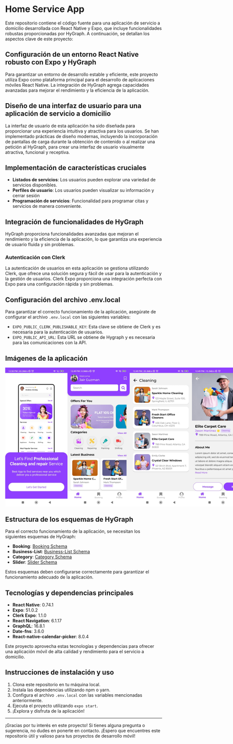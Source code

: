 # Home Service App

Este repositorio contiene el código fuente para una aplicación de servicio a domicilio desarrollada con React Native y Expo, que incluye funcionalidades robustas proporcionadas por HyGraph. A continuación, se detallan los aspectos clave de este proyecto:

## Configuración de un entorno React Native robusto con Expo y HyGraph

Para garantizar un entorno de desarrollo estable y eficiente, este proyecto utiliza Expo como plataforma principal para el desarrollo de aplicaciones móviles React Native. La integración de HyGraph agrega capacidades avanzadas para mejorar el rendimiento y la eficiencia de la aplicación.

## Diseño de una interfaz de usuario para una aplicación de servicio a domicilio

La interfaz de usuario de esta aplicación ha sido diseñada para proporcionar una experiencia intuitiva y atractiva para los usuarios. Se han implementado prácticas de diseño modernas, incluyendo la incorporación de pantallas de carga durante la obtención de contenido o al realizar una petición al HyGraph, para crear una interfaz de usuario visualmente atractiva, funcional y receptiva.

## Implementación de características cruciales

- **Listados de servicios**: Los usuarios pueden explorar una variedad de servicios disponibles.
- **Perfiles de usuario**: Los usuarios pueden visualizar su información y cerrar sesión
- **Programación de servicios**: Funcionalidad para programar citas y servicios de manera conveniente.

## Integración de funcionalidades de HyGraph

HyGraph proporciona funcionalidades avanzadas que mejoran el rendimiento y la eficiencia de la aplicación, lo que garantiza una experiencia de usuario fluida y sin problemas.

### Autenticación con Clerk

La autenticación de usuarios en esta aplicación se gestiona utilizando Clerk, que ofrece una solución segura y fácil de usar para la autenticación y la gestión de usuarios. Clerk Expo proporciona una integración perfecta con Expo para una configuración rápida y sin problemas.

## Configuración del archivo .env.local

Para garantizar el correcto funcionamiento de la aplicación, asegúrate de configurar el archivo `.env.local` con las siguientes variables:

- `EXPO_PUBLIC_CLERK_PUBLISHABLE_KEY`: Esta clave se obtiene de Clerk y es necesaria para la autenticación de usuarios.
- `EXPO_PUBLIC_API_URL`: Esta URL se obtiene de Hygraph y es necesaria para las comunicaciones con la API.

## Imágenes de la aplicación

<div style="display:flex; justify-content:space-between;">
    <img src="https://github.com/JairGuzman1810/home-service-app/raw/main/github/App-Photos/App-1.jpeg" alt="App-1" width="200"/>
    <img src="https://github.com/JairGuzman1810/home-service-app/raw/main/github/App-Photos/App-2.jpeg" alt="App-2" width="200"/>
    <img src="https://github.com/JairGuzman1810/home-service-app/raw/main/github/App-Photos/App-3.jpeg" alt="App-3" width="200"/>
    <img src="https://github.com/JairGuzman1810/home-service-app/raw/main/github/App-Photos/App-4.jpeg" alt="App-4" width="200"/>
</div>

## Estructura de los esquemas de HyGraph

Para el correcto funcionamiento de la aplicación, se necesitan los siguientes esquemas de HyGraph:

- **Booking**: [Booking Schema](https://github.com/JairGuzman1810/home-service-app/blob/main/github/Hygraph-Schemas/Booking.png)
- **Business-List**: [Business-List Schema](https://github.com/JairGuzman1810/home-service-app/blob/main/github/Hygraph-Schemas/Business-List.png)
- **Category**: [Category Schema](https://github.com/JairGuzman1810/home-service-app/blob/main/github/Hygraph-Schemas/Category.png)
- **Slider**: [Slider Schema](https://github.com/JairGuzman1810/home-service-app/blob/main/github/Hygraph-Schemas/Slider.png)

Estos esquemas deben configurarse correctamente para garantizar el funcionamiento adecuado de la aplicación.

## Tecnologías y dependencias principales

- **React Native**: 0.74.1
- **Expo**: 51.0.2
- **Clerk Expo**: 1.1.0
- **React Navigation**: 6.1.17
- **GraphQL**: 16.8.1
- **Date-fns**: 3.6.0
- **React-native-calendar-picker**: 8.0.4

Este proyecto aprovecha estas tecnologías y dependencias para ofrecer una aplicación móvil de alta calidad y rendimiento para el servicio a domicilio.

## Instrucciones de instalación y uso

1. Clona este repositorio en tu máquina local.
2. Instala las dependencias utilizando npm o yarn.
3. Configura el archivo `.env.local` con las variables mencionadas anteriormente.
4. Ejecuta el proyecto utilizando `expo start`.
5. ¡Explora y disfruta de la aplicación!

---

¡Gracias por tu interés en este proyecto! Si tienes alguna pregunta o sugerencia, no dudes en ponerte en contacto. ¡Espero que encuentres este repositorio útil y valioso para tus proyectos de desarrollo móvil!
